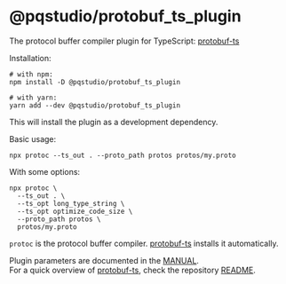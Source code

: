 @pqstudio/protobuf_ts_plugin
===================

The protocol buffer compiler plugin for TypeScript: [protobuf-ts](https://github.com/pq-studio/protobuf-ts) 
 
Installation:

```shell script
# with npm:
npm install -D @pqstudio/protobuf_ts_plugin

# with yarn:
yarn add --dev @pqstudio/protobuf_ts_plugin
```             

This will install the plugin as a development dependency.  

Basic usage:
```shell script
npx protoc --ts_out . --proto_path protos protos/my.proto 
```

With some options:
```shell script
npx protoc \ 
  --ts_out . \
  --ts_opt long_type_string \
  --ts_opt optimize_code_size \
  --proto_path protos \
  protos/my.proto 
```

`protoc` is the protocol buffer compiler. [protobuf-ts](https://github.com/timostamm/protobuf-ts) 
installs it automatically.

Plugin parameters are documented in the [MANUAL](https://github.com/timostamm/protobuf-ts/blob/master/MANUAL.md#the-protoc-plugin).  
For a quick overview of [protobuf-ts](https://github.com/timostamm/protobuf-ts), check the repository [README](https://github.com/timostamm/protobuf-ts/blob/master/README.md).
